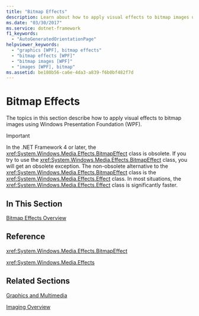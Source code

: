```yaml
---
title: "Bitmap Effects"
description: Learn about how to apply visual effects to bitmap images using Windows Presentation Foundation (WPF).
ms.date: "03/30/2017"
ms.service: dotnet-framework
f1_keywords: 
  - "AutoGeneratedOrientationPage"
helpviewer_keywords: 
  - "graphics [WPF], bitmap effects"
  - "bitmap effects [WPF]"
  - "bitmap images [WPF]"
  - "images [WPF], bitmap"
ms.assetid: be180b56-ca6e-4da3-a839-f6b0bf482f7d
---
```

# Bitmap Effects

The topics in this section describe how to apply visual effects to bitmap images using Windows Presentation Foundation (WPF).

> [!IMPORTANT]
> In the .NET Framework 4 or later, the <xref:System.Windows.Media.Effects.BitmapEffect> class is obsolete. If you try to use the <xref:System.Windows.Media.Effects.BitmapEffect> class, you will get an obsolete exception. The non-obsolete alternative to the <xref:System.Windows.Media.Effects.BitmapEffect> class is the <xref:System.Windows.Media.Effects.Effect> class. In most situations, the <xref:System.Windows.Media.Effects.Effect> class is significantly faster.

## In This Section

[Bitmap Effects Overview](bitmap-effects-overview.md)

## Reference

<xref:System.Windows.Media.Effects.BitmapEffect>

<xref:System.Windows.Media.Effects>

## Related Sections

[Graphics and Multimedia](index.md)

[Imaging Overview](imaging-overview.md)
